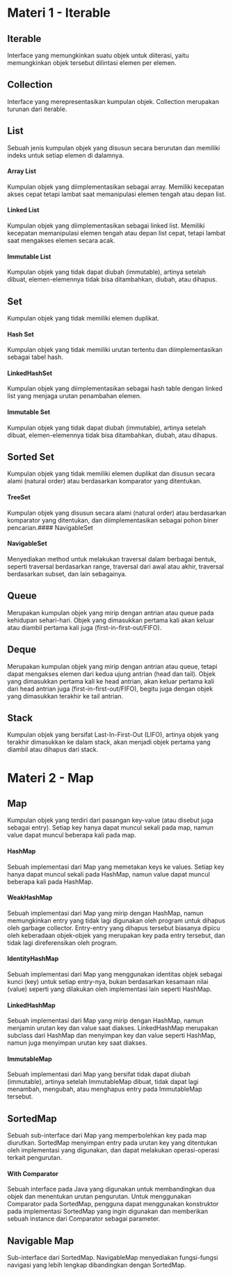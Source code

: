 # Materi 1 - Iterable 
## Iterable
Interface yang memungkinkan suatu objek untuk diiterasi, yaitu 
memungkinkan objek tersebut dilintasi elemen per elemen.
## Collection
Interface yang merepresentasikan kumpulan objek. Collection merupakan 
turunan dari iterable.
## List
Sebuah jenis kumpulan objek yang disusun secara berurutan dan memiliki 
indeks untuk setiap elemen di dalamnya.
#### Array List
Kumpulan objek yang diimplementasikan sebagai array. Memiliki kecepatan 
akses cepat tetapi lambat saat memanipulasi elemen tengah atau depan list.
#### Linked List
Kumpulan objek yang diimplementasikan sebagai linked list. Memiliki 
kecepatan memanipulasi elemen tengah atau depan list cepat, tetapi 
lambat saat mengakses elemen secara acak.
#### Immutable List
Kumpulan objek yang tidak dapat diubah (immutable), artinya setelah 
dibuat, elemen-elemennya tidak bisa ditambahkan, diubah, atau dihapus.
## Set
Kumpulan objek yang tidak memiliki elemen duplikat.
#### Hash Set
Kumpulan objek yang tidak memiliki urutan tertentu dan diimplementasikan 
sebagai tabel hash.
#### LinkedHashSet
Kumpulan objek yang diimplementasikan sebagai hash table dengan linked 
list yang menjaga urutan penambahan elemen.
#### Immutable Set
Kumpulan objek yang tidak dapat diubah (immutable), artinya setelah 
dibuat, elemen-elemennya tidak bisa ditambahkan, diubah, atau dihapus. 
## Sorted Set
Kumpulan objek yang tidak memiliki elemen duplikat dan disusun secara 
alami (natural order) atau berdasarkan komparator yang ditentukan.
#### TreeSet
Kumpulan objek yang disusun secara alami (natural order) atau berdasarkan 
komparator yang ditentukan, dan diimplementasikan sebagai pohon biner 
pencarian.#### NavigableSet
#### NavigableSet
Menyediakan method untuk melakukan traversal dalam berbagai bentuk, 
seperti traversal berdasarkan range, traversal dari awal atau akhir, 
traversal berdasarkan subset, dan lain sebagainya.
## Queue
Merupakan kumpulan objek yang mirip dengan antrian atau queue pada 
kehidupan sehari-hari. Objek yang dimasukkan pertama kali akan keluar 
atau diambil pertama kali juga (first-in-first-out/FIFO).
## Deque
Merupakan kumpulan objek yang mirip dengan antrian atau queue, tetapi 
dapat mengakses elemen dari kedua ujung antrian (head dan tail). Objek 
yang dimasukkan pertama kali ke head antrian, akan keluar pertama kali 
dari head antrian juga (first-in-first-out/FIFO), begitu juga dengan 
objek yang dimasukkan terakhir ke tail antrian.
## Stack
Kumpulan objek  yang bersifat Last-In-First-Out (LIFO), artinya objek 
yang terakhir dimasukkan ke dalam stack, akan menjadi objek pertama 
yang diambil atau dihapus dari stack.

# Materi 2 - Map

## Map
Kumpulan objek yang terdiri dari pasangan key-value (atau disebut juga 
sebagai entry). Setiap key hanya dapat muncul sekali pada map, namun 
value dapat muncul beberapa kali pada map.
#### HashMap
Sebuah implementasi dari Map yang memetakan keys ke values. Setiap key 
hanya dapat muncul sekali pada HashMap, namun value dapat muncul 
beberapa kali pada HashMap.
#### WeakHashMap
Sebuah implementasi dari Map yang mirip dengan HashMap, namun 
memungkinkan entry yang tidak lagi digunakan oleh program untuk dihapus 
oleh garbage collector. Entry-entry yang dihapus tersebut biasanya 
dipicu oleh keberadaan objek-objek yang merupakan key pada entry tersebut, 
dan tidak lagi direferensikan oleh program.
#### IdentityHashMap
Sebuah implementasi dari Map yang menggunakan identitas objek sebagai 
kunci (key) untuk setiap entry-nya, bukan berdasarkan kesamaan nilai 
(value) seperti yang dilakukan oleh implementasi lain seperti HashMap.
#### LinkedHashMap
Sebuah implementasi dari Map yang mirip dengan HashMap, namun menjamin 
urutan key dan value saat diakses. LinkedHashMap merupakan subclass dari 
HashMap dan menyimpan key dan value seperti HashMap, namun juga 
menyimpan urutan key saat diakses.
#### ImmutableMap
Sebuah implementasi dari Map yang bersifat tidak dapat diubah (immutable), 
artinya setelah ImmutableMap dibuat, tidak dapat lagi menambah, mengubah, 
atau menghapus entry pada ImmutableMap tersebut.
## SortedMap
Sebuah sub-interface dari Map  yang memperbolehkan key pada map diurutkan. 
SortedMap menyimpan entry pada urutan key yang ditentukan oleh 
implementasi yang digunakan, dan dapat melakukan operasi-operasi 
terkait pengurutan.
#### With Comparator
Sebuah interface pada Java yang digunakan untuk membandingkan dua objek 
dan menentukan urutan pengurutan. Untuk menggunakan Comparator pada 
SortedMap, pengguna dapat menggunakan konstruktor pada implementasi 
SortedMap yang ingin digunakan dan memberikan sebuah instance dari 
Comparator sebagai parameter.
## Navigable Map
Sub-interface dari SortedMap. NavigableMap menyediakan fungsi-fungsi 
navigasi yang lebih lengkap dibandingkan dengan SortedMap.


